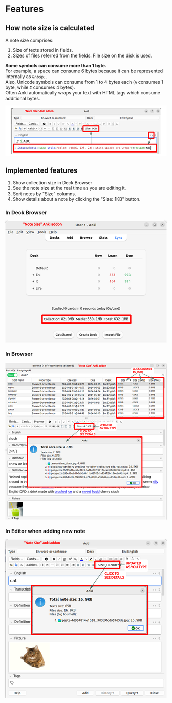 # Features

## How note size is calculated

A note size comprises:

1. Size of texts stored in fields.
2. Sizes of files referred from the fields. File size on the disk is used.

**Some symbols can consume more than 1 byte.**  
For example, a space can consume 6 bytes because it can be represented internally as `&nbsp;`.  
Also, Unicode symbols can consume from 1 to 4 bytes each (`A` consumes 1 byte, while `𝛴` consumes 4 bytes).  
Often Anki automatically wraps your text with HTML tags which consume additional bytes.

![](https://raw.githubusercontent.com/Aleks-Ya/note-size-anki-addon/main/description/calculate_note_size.png)

## Implemented features

1. Show collection size in Deck Browser
2. See the note size at the real time as you are editing it.
3. Sort notes by "Size" columns.
4. Show details about a note by clicking the "Size: 1KB" button.

### In Deck Browser

![](https://raw.githubusercontent.com/Aleks-Ya/note-size-anki-addon/main/description/collection_size.png)

### In Browser

![](https://raw.githubusercontent.com/Aleks-Ya/note-size-anki-addon/main/description/edit_note.png)

### In Editor when adding new note

![](https://raw.githubusercontent.com/Aleks-Ya/note-size-anki-addon/main/description/add_note.png)
